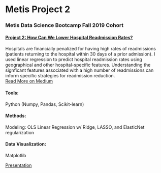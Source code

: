 # Metis Project 2
### Metis Data Science Bootcamp Fall 2019 Cohort

#### [Project 2: How Can We Lower Hospital Readmission Rates?](https://github.com/jocelynlau/metis-projects-2-5/tree/master/project%202)
Hospitals are financially penalized for having high rates of readmissions (patients returning to the hospital within 30 days of a prior admission). I used linear regression to predict hospital readmission rates using geographical and other hospital-specific features. Understanding the signficant features associated with a high number of readmissions can inform specific strategies for readmission reduction.<br>
[Read More on Medium](https://medium.com/jocelynlau/project-2-using-ols-linear-regression-to-help-lower-hospital-readmission-rates-ed87a6d48b91)

#### Tools:
Python (Numpy, Pandas, Scikit-learn)
#### Methods:
Modeling: OLS Linear Regression w/ Ridge, LASSO, and ElasticNet regularization
#### Data Visualization:
Matplotlib

[Presentation](https://github.com/jocelynlau/metis-projects-2-5/blob/master/project%202/presentation/project%202_How%20Can%20We%20Lower%20Hospital%20Readmission%20Rates.pdf)